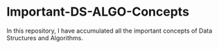 # Important-DS-ALGO-Concepts
In this repository, I have accumulated all the important concepts of Data Structures and Algorithms.

